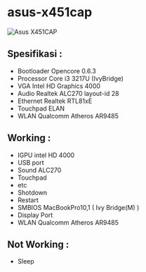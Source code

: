 # asus-x451cap
![Asus X451CAP](https://res.cloudinary.com/dqtxbncky/image/upload/v1664355496/desktop_wpebcq.png)

## Spesifikasi :
- Bootloader Opencore 0.6.3
- Processor Core i3 3217U (IvyBridge)
- VGA Intel HD Graphics 4000
- Audio Realtek ALC270 layout-id 28
- Ethernet Realtek RTL81xE
- Touchpad ELAN
- WLAN Qualcomm Atheros AR9485

## Working :
- IGPU intel HD 4000
- USB port
- Sound ALC270
- Touchpad
- etc
- Shotdown
- Restart
- SMBIOS MacBookPro10,1 ( Ivy Bridge(M) )
- Display Port
- WLAN Qualcomm Atheros AR9485

## Not Working :
- Sleep
